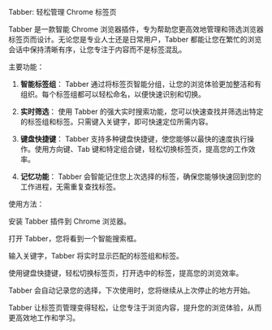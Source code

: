 Tabber: 轻松管理 Chrome 标签页

Tabber 是一款智能 Chrome 浏览器插件，专为帮助您更高效地管理和筛选浏览器标签页而设计。无论您是专业人士还是日常用户，Tabber 都能让您在繁忙的浏览会话中保持清晰有序，让您专注于内容而不是标签混乱。

主要功能：

1. **智能标签组**： Tabber 通过将标签页智能分组，让您的浏览体验更加整洁和有组织。每个标签组都可以轻松命名，以便快速识别和切换。

2. **实时筛选**： 使用 Tabber 的强大实时搜索功能，您可以快速查找并筛选出特定的标签组和标签。只需键入关键字，即可快速定位所需内容。

3. **键盘快捷键**： Tabber 支持多种键盘快捷键，使您能够以最快的速度执行操作。使用方向键、Tab 键和特定组合键，轻松切换标签页，提高您的工作效率。

3. **记忆功能**： Tabber 会智能记住您上次选择的标签，确保您能够快速回到您的工作进程，无需重复查找标签。

使用方法：

安装 Tabber 插件到 Chrome 浏览器。

打开 Tabber，您将看到一个智能搜索框。

输入关键字，Tabber 将实时显示匹配的标签组和标签。

使用键盘快捷键，轻松切换标签页，打开选中的标签，提高您的浏览效率。

Tabber 会自动记录您的选择，下次使用时，您将继续从上次停止的地方开始。

Tabber 让标签页管理变得轻松，让您专注于浏览内容，提升您的浏览体验，从而更高效地工作和学习。
